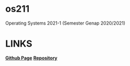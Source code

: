 # os211
Operating Systems 2021-1 (Semester Genap 2020/2021)

# LINKS
[**Github Page**](https://csq307.github.io/os211/) 
[**Repository**](https://github.com/csq307/os211)

